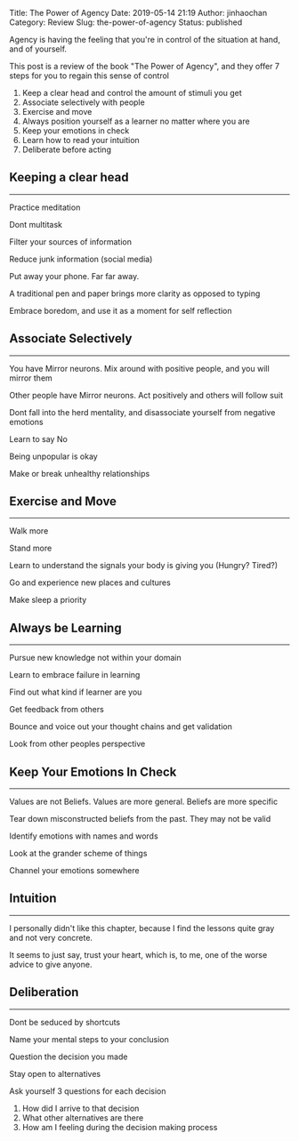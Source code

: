 Title: The Power of Agency
Date: 2019-05-14 21:19
Author: jinhaochan
Category: Review
Slug: the-power-of-agency
Status: published

Agency is having the feeling that you're in control of the situation at hand, and of yourself.

This post is a review of the book "The Power of Agency", and they offer 7 steps for you to regain this sense of control

1.  Keep a clear head and control the amount of stimuli you get
2.  Associate selectively with people
3.  Exercise and move
4.  Always position yourself as a learner no matter where you are
5.  Keep your emotions in check
6.  Learn how to read your intuition
7.  Deliberate before acting

Keeping a clear head
--------------------

------------------------------------------------------------------------

Practice meditation

Dont multitask

Filter your sources of information

Reduce junk information (social media)

Put away your phone. Far far away.

A traditional pen and paper brings more clarity as opposed to typing

Embrace boredom, and use it as a moment for self reflection

Associate Selectively
---------------------

------------------------------------------------------------------------

You have Mirror neurons. Mix around with positive people, and you will mirror them

Other people have Mirror neurons. Act positively and others will follow suit

Dont fall into the herd mentality, and disassociate yourself from negative emotions

Learn to say No

Being unpopular is okay

Make or break unhealthy relationships

Exercise and Move
-----------------

------------------------------------------------------------------------

Walk more

Stand more

Learn to understand the signals your body is giving you (Hungry? Tired?)

Go and experience new places and cultures

Make sleep a priority

Always be Learning
------------------

------------------------------------------------------------------------

Pursue new knowledge not within your domain

Learn to embrace failure in learning

Find out what kind if learner are you

Get feedback from others

Bounce and voice out your thought chains and get validation

Look from other peoples perspective

Keep Your Emotions In Check
---------------------------

------------------------------------------------------------------------

Values are not Beliefs. Values are more general. Beliefs are more specific

Tear down misconstructed beliefs from the past. They may not be valid

Identify emotions with names and words

Look at the grander scheme of things

Channel your emotions somewhere

Intuition
---------

------------------------------------------------------------------------

I personally didn't like this chapter, because I find the lessons quite gray and not very concrete.

It seems to just say, trust your heart, which is, to me, one of the worse advice to give anyone.

Deliberation
------------

------------------------------------------------------------------------

Dont be seduced by shortcuts

Name your mental steps to your conclusion

Question the decision you made

Stay open to alternatives

Ask yourself 3 questions for each decision

1.  How did I arrive to that decision
2.  What other alternatives are there
3.  How am I feeling during the decision making process

